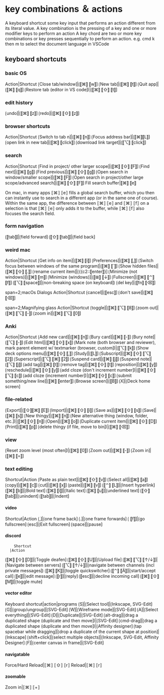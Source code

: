# key combinations ＆ actions

A keyboard shortcut some key input that performs an action different from its literal value.
A key combination is the pressing of a key and one or more modifier keys to perform an action
A key chord are two or more key combinations or key presses sequentially to perform an action.
e.g. cmd k then m to select the document language in VSCode

## keyboard shortcuts

### basic OS

Action|Shortcut
⟮Close tab/window⟯|⟮⟦⌘⟧ ⟦w⟧⟯
⟮New tab⟯|⟮⟦⌘⟧ ⟦t⟧⟯
⟮Quit app⟯|⟮⟦⌘⟧ ⟦q⟧⟯
⟮Restore tab (editor in VS code⟯)|⟮⟦⌘⟧ ⟦⇧⟧ ⟦t⟧⟯


### edit history
⟮undo⟯|⟮⟦⌘⟧ ⟦z⟧⟯
⟮redo⟯|⟮⟦⌘⟧ ⟦⇧⟧ ⟦z⟧⟯


### browser shortcuts

Action|Shortcut
⟮Switch to tab n⟯|⟮⟦⌘⟧ ⟦n⟧⟯
⟮Focus address bar⟯|⟮⟦⌘⟧⟦L⟧⟯
⟮open link in new tab⟯|⟮⟦⌘⟧ ⟦click⟧⟯
⟮download link target⟯|⟮⟦⌥⟧ ⟦click⟧⟯

### search 

Action|Shortcut
⟮Find in project/ other larger scope⟯|⟮⟦⌘⟧ ⟦⇧⟧ ⟦F⟧⟯
⟮Find next⟯|⟮⟦⌘⟧ ⟦g⟧⟯
⟮Find previous⟯|⟮⟦⌘⟧ ⟦⇧⟧ ⟦g⟧⟯
⟮Open search in window/smaller scope⟯|⟮⟦⌘⟧ ⟦F⟧⟯
⟮Open search in project/other large scope/advanced search⟯|⟮⟦⌘⟧ ⟦⇧⟧ ⟦F⟧⟯
Fill search buffer|⟦⌘⟧ ⟦e⟧

On mac, in many apps ⟦⌘⟧ ⟦e⟧ fills a global search buffer, which you then can instantly use to search in a different app (or in the same one of course).
Within the same app, the difference between ⟦⌘⟧ ⟦e⟧ and ⟦⌘⟧ ⟦f⟧ on a selection is that ⟦⌘⟧ ⟦e⟧ only adds it to the buffer, while ⟦⌘⟧ ⟦f⟧ also focuses the search field.


### form navigation

⟮⟦tab⟧⟯|⟮field forward⟯
⟮⟦⇧⟧ ⟦tab⟧⟯|⟮field back⟯



### weird mac

Action|Shortcut
⟮Get info on item⟯|⟮⟦⌘⟧ ⟦i⟧⟯
⟮Preferences⟯|⟮⟦⌘⟧ ⟦,⟧⟯
⟮Switch focus between windows of the same program⟯|⟮⟦⌘⟧ ⟦`⟧⟯
⟮Show hidden files⟯|⟮⟦⌘⟧ ⟦⇧⟧ ⟦.⟧⟯
⟮rename current item⟯|⟮{{c2::⟦enter⟧}⟯
⟮Minimize (not windows)⟯|⟮⟦⌘⟧ ⟦m⟧⟯
⟮Minimize (windows)⟯|⟮⟦⊞⟧ ⟦↓⟧⟯
⟮Fullscreen⟯|⟮⟦⌘⟧ ⟦⌃⟧ ⟦f⟧⟯
⟮⟦⌥⟧ ⟦space⟧⟯|⟮non-breaking space (on keyboard⟯)
⟮del key⟯|⟮⟦fn⟧ ⟦⌫⟧⟯


span=2;macOs Dialogs
Action|Shortcut
⟮cancel⟯|⟮⟦esc⟧⟯
⟮don't save⟯|⟮⟦⌘⟧ ⟦⌫⟧⟯


span=2;Magnifying glass
Action|Shortcut
⟮toggle⟯|⟮⟦⌘⟧ ⟦⌥⟧ ⟦8⟧⟯
⟮zoom out⟯|⟮⟦⌘⟧ ⟦⌥⟧ ⟦-⟧⟯
⟮zoom in⟯|⟮⟦⌘⟧ ⟦⌥⟧ ⟦0⟧⟯


### Anki

Action|Shortcut
⟮Add new card⟯|⟮⟦⌘⟧ ⟦n⟧⟯
⟮Bury card⟯|⟮⟦⌘⟧ ⟦-⟧⟯
⟮Bury note⟯|⟮⟦⌥⟧ ⟦-⟧⟯
⟮Edit html⟯|⟮⟦⌘⟧ ⟦⇧⟧ ⟦x⟧⟯
⟮Mark note (both browser and reviewer), mark parent element w/ textmarker (browser, custom⟯)|⟮⟦⌥⟧ ⟦k⟧⟯
⟮Show deck options menu⟯|⟮⟦⌘⟧ ⟦⇧⟧ ⟦,⟧⟯
⟮Study⟯|⟮⟦L⟧⟯
⟮Subscript⟯|⟮⟦⌘⟧ ⟦⇧⟧ ⟦⌥⟧ ⟦2⟧⟯
⟮Superscript⟯|⟮⟦⌥⟧ ⟦⌘⟧ ⟦2⟧⟯
⟮Suspend card⟯|⟮⟦⌘⟧ ⟦j⟧⟯
⟮Suspend note⟯|⟮⟦⌥⟧ ⟦j⟧⟯
⟮add tag⟯|⟮⟦⌘⟧ ⟦t⟧⟯
⟮remove tag⟯|⟮⟦⌘⟧ ⟦⇧⟧ ⟦t⟧⟯
⟮reposition⟯|⟮⟦⌘⟧ ⟦y⟧⟯
⟮reschedule⟯|⟮⟦⌘⟧ ⟦⇧⟧ ⟦y⟧⟯
⟮add cloze (don't increment number⟯)|⟮⟦⌘⟧ ⟦⇧⟧ ⟦⌥⟧ ⟦c⟧⟯
⟮add cloze (increment number⟯)|⟮⟦⌘⟧ ⟦⇧⟧ ⟦c⟧⟯
⟮submit something/new line⟯|⟮⟦⌘⟧ ⟦enter⟧⟯
⟮Browse screen⟯|⟮⟦B⟧⟯
⟮X⟯|⟮Deck home screen⟯


### file-related
⟮Export⟯|⟮⟦⇧⟧⟦⌘⟧ ⟦E⟧⟯
⟮Import⟯|⟮⟦⌘⟧ ⟦⇧⟧ ⟦i⟧⟯
⟮Save as⟯|⟮⟦⌘⟧ ⟦⇧⟧ ⟦s⟧⟯
⟮Save⟯|⟮⟦⌘⟧ ⟦s⟧⟯
⟮New thingy⟯|⟮⟦⌘⟧ ⟦n⟧⟯
⟮New alternative thing (window, folder, etc.⟯)|⟮⟦⌘⟧ ⟦⇧⟧ ⟦n⟧⟯
⟮Open⟯|⟮⟦⌘⟧ ⟦o⟧⟯
⟮Duplicate current item⟯|⟮⟦⌘⟧ ⟦⇧⟧ ⟦D⟧⟯
⟮Print⟯|⟮⟦⌘⟧ ⟦p⟧⟯
⟮delete thingy (if file, move to bin⟯)|⟮⟦⌘⟧ ⟦⌫⟧⟯


### view
⟮Reset zoom level (most often⟯)|⟮⟦⌘⟧ ⟦0⟧⟯
⟮Zoom out⟯|⟮⟦⌘⟧ ⟦-⟧⟯
⟮Zoom in⟯|⟮⟦⌘⟧ ⟦=⟧⟯


### text editing 

Shortcut|Action
⟮Paste as plain text⟯|⟮⟦⌘⟧ ⟦⇧⟧ ⟦v⟧⟯
⟮Select all⟯|⟮⟦⌘⟧ ⟦a⟧⟯
⟮copy⟯|⟮⟦⌘⟧ ⟦c⟧⟯
⟮cut⟯|⟮⟦⌘⟧ ⟦x⟧⟯
⟮paste⟯|⟮⟦⌘⟧ ⟦v⟧⟯
⟮⟦⌃⟧ ⟦L⟧⟯|⟮Insert hyperlink⟯
⟮⟦⌘⟧ ⟦b⟧⟯|⟮Bold text⟯
⟮⟦⌘⟧ ⟦i⟧⟯|⟮Italic text⟯
⟮⟦⌘⟧ ⟦u⟧⟯|⟮underlined text⟯
⟮⟦⇧⟧ ⟦tab⟧⟯|⟮unindent⟯
⟮⟦tab⟧⟯|⟮Indent⟯



#### video

Shortcut|Action
⟮,⟯|⟮one frame back⟯
⟮.⟯|⟮one frame forwards⟯
⟮ ⟦f⟧⟯|⟮go fullscreen⟯
⟮esc⟯|⟮Exit fullscreen⟯
⟮space⟯|⟮pause⟯


#### discord


        Shortcut
      |Action
⟮⟦⌘⟧ ⟦⇧⟧ ⟦D⟧⟯|⟮Toggle deafen⟯
⟮⟦⌘⟧ ⟦⇧⟧ ⟦U⟧⟯|⟮Upload file⟯
⟮⟦⌘⟧ ⟦⌥⟧ ⟦↑/↓⟧⟯|⟮Navigate between servers⟯
⟮⟦⌥⟧ ⟦↑/↓⟧⟯|⟮navigate between channels (incl private messages⟯)
⟮⟦⌘⟧ ⟦K⟧⟯|⟮toggle quickswitcher⟯
⟮⟦⌃⟧ ⟦Ä⟧⟯|⟮start/accept call⟯
⟮⟦e⟧⟯|⟮edit message⟯
⟮⟦r⟧⟯|⟮reply⟯
⟮⟦esc⟧⟯|⟮decline incoming call⟯
⟮⟦⌘⟧ ⟦⇧⟧ ⟦M⟧⟯|⟮toggle mute⟯


#### vector editor

Keyboard shortcut|action|programs
⟮S⟯|⟮Select tool⟯|⟮Inkscape, SVG-Edit⟯
⟮G⟯|⟮group/ungroup⟯|⟮SVG-Edit⟯
⟮W⟯|⟮Wireframe mode⟯|⟮SVG-Edit⟯
⟮A⟯|⟮Select everything⟯|⟮SVG-Edit⟯
⟮D⟯|⟮Duplicate⟯|⟮SVG-Edit⟯
⟮alt-drag⟯|⟮drag a duplicated shape (duplicate and then move⟯)|⟮SVG-Edit⟯
⟮cmd-drag⟯|⟮drag a duplicated shape (duplicate and then move⟯)|⟮Affinity designer⟯
⟮tap spacebar while dragging⟯|⟮drop a duplicate of the current shape at position⟯|⟮Inkscape⟯
⟮shift+click⟯|⟮select multiple objects⟯|⟮Inkscape, SVG-Edit, Affinity Designer⟯
⟮F⟯|⟮center canvas in frame⟯|⟮SVG-Edit⟯


#### navigatable

Force/Hard Reload|⟦⌘⟧ ⟦⇧⟧ ⟦r⟧
Reload|⟦⌘⟧ ⟦r⟧

#### zoomable

Zoom in|⟦⌘⟧ ⟦+⟧
